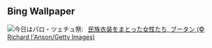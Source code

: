 ## Bing Wallpaper
![](https://www.bing.com/th?id=OHR.ParoTsechu_JA-JP3717839940_UHD.jpg&w=1000)今日はパロ・ツェチュ祭:&nbsp;&ensp;[民族衣装をまとった女性たち, ブータン (© Richard I'Anson/Getty Images)](https://www.bing.com/th?id=OHR.ParoTsechu_JA-JP3717839940_UHD.jpg)
<br><br/>
